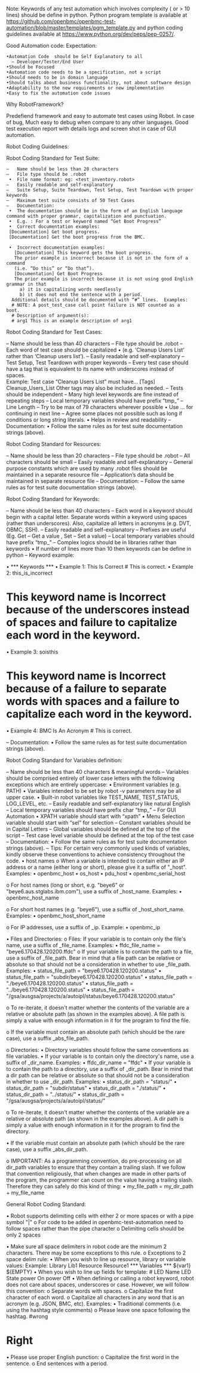 Note:  Keywords of any test automation which involves complexity  ( or > 10 lines) should be define in python. 
Python program template is available at 
https://github.com/openbmc/openbmc-test-automation/blob/master/templates/pgm_template.py and 
python coding guidelines available at https://www.python.org/dev/peps/pep-0257/.

Good Automation code: Expectation: 
```
•Automation Code  should be Self Explanatory to all
  –	Developer/Tester/End User
•Should be Focused
•Automation code needs to be a specification, not a script
•Should needs to be in domain language
•Should talks about business functionality, not about software design
•Adaptability to the new requirements or new implementation
•Easy to fix the automation code issues 
```


Why RobotFramework?

Predefiend framework and easy to automate test cases using Robot. In case of bug, Much easy to debug when 
compare to any other languages.  Good test execution report with details logs and screen shot in case of 
GUI automation.

Robot Coding Guidelines:

Robot Coding Standard for Test Suite:
```
–	Name should be less than 20 characters 
–	File type should be .robot
 •	File name format: eg: <test_inventory.robot>
–	Easily readable and self-explanatory 
–	Suite Setup, Suite Teardown, Test Setup, Test Teardown with proper keywords
–	Maximum test suite consists of 50 Test Cases
–	Documentation:
 •	The documentation should be in the form of an English language command with proper grammar, capitalization and punctuation.
 •	E.g. : For a test or keyword named “Get Boot Progress”
 •	Correct documentation examples:
 [Documentation] Get boot progress.
 [Documentation] Get the boot progress from the BMC.

 •	Incorrect documentation examples:
   [Documentation] This keyword gets the boot progress.
   The prior example is incorrect because it is not in the form of a command 
   (i.e. “Do this” or “Do that”).
   [Documentation] Get Boot Progress
   The prior example is incorrect because it is not using good English grammar in that 
     a) it is capitalizing words needlessly 
     b) it does not end the sentence with a period.
  Additional details should be documented with “#” lines.  Examples:
  # NOTE: A post_test_case call point failure is NOT counted as a boot.
  # Description of argument(s):
  # arg1 This is an example description of arg1
```

Robot Coding Standard for Test Cases:

–	Name should be less than 40 characters 
–	File type should be .robot
–	Each word of test case should be capitalized 
•	(e.g. ‘Cleanup Users List’ rather than ‘Cleanup users list’).
–	Easily readable and self-explanatory 
–	Test Setup, Test Teardown with proper keywords
–	Every test case should have a tag that is equivalent to its name with underscores instead of spaces.  
Example: Test case “Cleanup Users List” must have…
    [Tags]  Cleanup_Users_List
Other tags may also be included as needed.
–	Tests should be independent
–	Many high level keywords are fine instead of repeating steps
–	Local temporary variables should have prefix “tmp_” 
–	Line Length – Try to be max of 79 characters wherever possible
•	Use … for continuing in next line – Agree some places not possible such as long if conditions or long string literals.
•	Helps in review and readability
–	Documentation:
•	Follow the same rules as for test suite documentation strings (above).

Robot Coding Standard for Resources:

–	Name should be less than 20 characters 
–	File type should be .robot
–	All characters should be small
–	Easily readable and self-explanatory 
–	General purpose constants which are used by many .robot files should be maintained in a separate resource file
–	Application’s data should be maintained in separate resource file
–	Documentation:
–	Follow the same rules as for test suite documentation strings (above). 


Robot Coding Standard for Keywords:

–	Name should be less than 40 characters 
–	Each word in a keyword should begin with a capital letter.  Separate words within a keyword using spaces (rather than underscores).  Also, capitalize all letters in acronyms (e.g. DVT, OBMC, SSH).
–	Easily readable and self-explanatory 
–	Prefixes are useful (Eg. Get – Get a value , Set – Set a value)
–	Local temporary variables should have prefix “tmp_” 
–	Complex logics should be in libraries rather than keywords
•	If number of lines more than 10 then keywords can be define in python
–	Keyword example:

•	*** Keywords ***
•	Example 1:  This Is Correct
 	       # This is correct.
•	Example 2:  this_is_incorrect
# This keyword name is Incorrect because of the underscores instead of spaces and failure to capitalize each word in the keyword.
•	Example 3:  soisthis
# This keyword name is Incorrect because of a failure to   separate words with spaces and a failure to capitalize each word in the keyword.
•	Example 4: BMC Is An Acronym
      		      # This is correct.
 
–	Documentation:
•	Follow the same rules as for test suite documentation strings (above). 

Robot Coding Standard for Variables definition:

–	Name should be less than 40 characters & meaningful words
–	Variables should be comprised entirely of lower case letters with the following exceptions which are entirely uppercase:
•	Environment variables (e.g. PATH)
•	Variables intended to be set by robot -v parameters may be all upper case.
•	Built-in robot variables like TEST_NAME, TEST_STATUS, LOG_LEVEL, etc.
–	Easily readable and self-explanatory like natural English 
–	Local temporary variables should have prefix char “tmp_” 
–	For GUI Automation
•	XPATH variable should start with “xpath”
•	Menu Selection variable should start with “sel” for selection
–	Constant variables should be in Capital Letters
–	Global variables should be defined at the top of the script
–	Test case level variable should be defined at the top of the test case
–	Documentation:
•	Follow the same rules as for test suite documentation strings (above). 
–	Tips:
For certain very commonly used kinds of variables, kindly observe these conventions to achieve consistency throughout the code.
•	host names
o	When a variable is intended to contain either an IP address or a name (either long or short), please give it a suffix of "_host".  Examples: 
•	openbmc_host
•	os_host
•	pdu_host
•	openbmc_serial_host
 
o	For host names (long or short, e.g. "beye6" or "beye6.aus.stglabs.ibm.com"), use a suffix of _host_name.  Examples:
•	openbmc_host_name
 
o	For short host names (e.g. "beye6"), use a suffix of _host_short_name.  Examples:
•	openbmc_host_short_name
 
o	For IP addresses, use a suffix of _ip.  Example:
•	openbmc_ip
 
•	Files and Directories: 
o	Files: If your variable is to contain only the file's name, use a suffix of _file_name.  Examples:
•	ffdc_file_name = "beye6.170428.120200.ffdc"
o	If your variable is to contain the path to a file, use a suffix of _file_path.  Bear in mind that a file path can be relative or absolute so that should not be a consideration in whether to use _file_path.  Examples:
•	status_file_path = "beye6.170428.120200.status"
•	status_file_path = "subdir/beye6.170428.120200.status"
•	status_file_path = "./beye6.170428.120200.status"
•	status_file_path = "../beye6.170428.120200.status"
•	status_file_path = "/gsa/ausgsa/projects/a/autoipl/status/beye6.170428.120200.status"
 
o	To re-iterate, it doesn't matter whether the contents of the variable are a relative or absolute path (as shown in the examples above).  A file path is simply a value with enough information in it for the program to find the file.
 
o	If the variable must contain an absolute path (which should be the rare case), use a suffix _abs_file_path.
 
o	Directories: 
•	Directory variables should follow the same conventions as file variables.
•	If your variable is to contain only the directory's name, use a suffix of _dir_name.  Examples:
•	ffdc_dir_name = "ffdc"
•	If your variable is to contain the path to a directory, use a suffix of _dir_path.  Bear in mind that a dir path can be relative or absolute so that should not be a consideration in whether to use _dir_path.  Examples:
•	status_dir_path = "status/"
•	status_dir_path = "subdir/status"
•	status_dir_path = "./status/"
•	status_dir_path = "../status/"
•	status_dir_path = "/gsa/ausgsa/projects/a/autoipl/status/"
 
o	To re-iterate, it doesn't matter whether the contents of the variable are a relative or absolute path (as shown in the examples above).  A dir path is simply a value with enough information in it for the program to find the directory.

•	If the variable must contain an absolute path (which should be the rare case), use a suffix _abs_dir_path.

o	IMPORTANT:  As a programming convention, do pre-processing on all dir_path variables to ensure that they contain a trailing slash.  If we follow that convention religiously, that when changes are made in other parts of the program, the programmer can count on the value having a trailing slash.  Therefore they can safely do this kind of thing:
•	my_file_path = my_dir_path + my_file_name


General Robot Coding Standard:

•	Robot supports delimiting cells with either 2 or more spaces or with a pipe symbol "|"
o	For code to be added in openbmc-test-automation need to follow spaces rather than the pipe character
o	Delimiting cells should be only 2 spaces 

•	Make sure all space delimiters in robot code are the minimum 2 characters.  There may be some exceptions to this rule. 
o	Exceptions to 2 space delim rule: 
•	When you wish to line up resource, library or variable values:
Example:
Library            Lib1
Resource        Resource1
*** Variables ***
${var1}           ${EMPTY}
•	When you wish to line up fields for template:
   	 # LED Name  LED State
       	 power             On
       	 power             Off
•	When defining or calling a robot keyword, robot does not care about spaces, underscores or case.  However, we will follow this convention: 
o	Separate words with spaces.
o	Capitalize the first character of each word.
o	Capitalize all characters in any word that is an acronym (e.g. JSON, BMC, etc).
Examples:
•	Traditional comments (i.e. using the hashtag style comments) 
o	Please leave one space following the hashtag.
#wrong
# Right
•	Please use proper English punction: 
o	Capitalize the first word in the sentence.
o	End sentences with a period.



